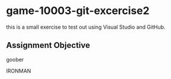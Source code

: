 # game-10003-git-excercise2
this is a small exercise to test out using Visual Studio and GitHub.

## Assignment Objective
goober

IRONMAN